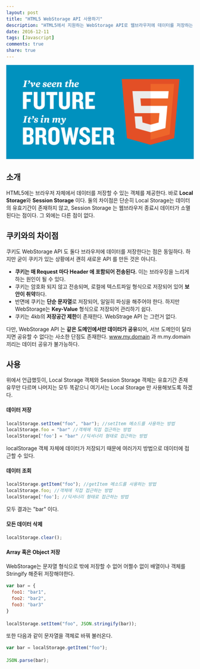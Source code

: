 ```yaml
---
layout: post
title: "HTML5 WebStorage API 사용하기"
description: "HTML5에서 지원하는 WebStorage API로 웹브라우저에 데이터를 저장하는 방법을 알아본다."
date: 2016-12-11
tags: [Javascript]
comments: true
share: true
---
```


![](/images/html5.png)

## 소개

HTML5에는 브라우저 자체에서 데이터를 저장할 수 있는 객체를 제공한다. 바로 **Local Storage**와 **Session Storage** 이다. 둘의 차이점은 단순히 Local Storage는 데이터의 유효기간이 존재하지 않고, Session Storage 는 웹브라우저 종료시 데이터가 소멸된다는 점이다. 그 외에는 다른 점이 없다.

## 쿠키와의 차이점

쿠키도 WebStorage API 도 둘다 브라우저에 데이터를 저장한다는 점은 동일하다. 하지만 굳이 쿠키가 있는 상황에서 괜히 새로운 API 를 만든 것은 아니다.

* **쿠키는 매 Request 마다 Header 에 포함되어 전송된다.** 이는 브라우징을 느리게 하는 원인이 될 수 있다.
* 쿠키는 암호화 되지 않고 전송되며, 로컬에 텍스트파일 형식으로 저장되어 있어 **보안이 취약**하다.
* 반면에 쿠키는 **단순 문자열**로 저장되어, 일일히 파싱을 해주어야 한다. 하지만 WebStorage는 **Key-Value** 형식으로 저장되어 관리하기 쉽다.
* 쿠키는 4kb의 **저장공간 제한**이 존재한다. WebStrage API 는 그런거 없다.

다만, WebStorage API 는 **같은 도메인에서만 데이터가 공유**되어, 서브 도메인이 달라지면 공유할 수 없다는 사소한 단점도 존재한다. www.my.domain 과 m.my.domain 끼리는 데이터 공유가 불가능하다.

## 사용

위에서 언급했듯이, Local Storage 객체와 Session Storage 객체는 유효기간 존재 유무만 다르며 나머지는 모두 똑같으니 여기서는 Local Storage 만 사용해보도록 하겠다.

#### 데이터 저장

```javascript
localStorage.setItem("foo", "bar"); //setItem 메소드를 사용하는 방법
localStorage.foo = "bar" //객체에 직접 접근하는 방법
localStorage['foo'] = "bar" //딕셔너리 형태로 접근하는 방법
```

localStorage 객체 자체에 데이터가 저장되기 때문에 여러가지 방법으로 데이터에 접근할 수 있다.

#### 데이터 조회

```javascript
localStorage.getItem("foo"); //getItem 메소드를 사용하는 방법
localStorage.foo; //객체에 직접 접근하는 방법
localStorage['foo']; //딕셔너리 형태로 접근하는 방법
```

모두 결과는 "bar" 이다.

#### 모든 데이터 삭제

```javascript
localStorage.clear();
```

#### Array 혹은 Object 저장

WebStorage는 문자열 형식으로 밖에 저장할 수 없어 어쩔수 없이 배열이나 객체를 Stringify 해준뒤 저장해야한다.

```javascript
var bar = {
  foo1: "bar1",
  foo2: "bar2",
  foo3: "bar3"
}

localStorage.setItem("foo", JSON.stringify(bar));
```

또한 다음과 같이 문자열을 객체로 바꿔 불러온다.

```javascript
var bar = localStorage.getItem("foo");

JSON.parse(bar);
```
